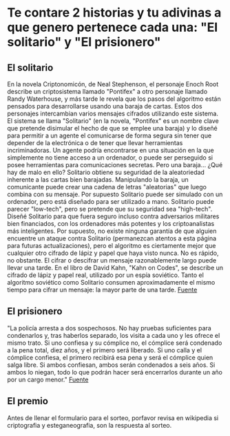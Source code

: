# Te contare 2 historias y tu adivinas a que genero pertenece cada una: "El solitario" y "El prisionero"

## El solitario
En la novela Criptonomicón, de Neal Stephenson, el personaje Enoch Root describe un criptosistema llamado "Pontifex" a otro personaje llamado Randy Waterhouse, y más tarde le revela que los pasos del algoritmo están pensados para desarrollarse usando una baraja de cartas. Estos dos personajes intercambian varios mensajes cifrados utilizando este sistema. El sistema se llama "Solitario" (en la novela, "Pontifex" es un nombre clave que pretende disimular el hecho de que se emplee una baraja) y lo diseñé para permitir a un agente el comunicarse de forma segura sin tener que depender de la electrónica o de tener que llevar herramientas incriminadoras. Un agente podría encontrarse en una situación en la que simplemente no tiene acceso a un ordenador, o puede ser perseguido si posee herramientas para comunicaciones secretas. Pero una baraja... ¿Qué hay de malo en ello?
Solitario obtiene su seguridad de la aleatoriedad inherente a las cartas bien barajadas. Manipulando la baraja, un comunicante puede crear una cadena de letras "aleatorias" que luego combina con su mensaje. Por supuesto Solitario puede ser simulado con un ordenador, pero está diseñado para ser utilizado a mano.
Solitario puede parecer "low-tech", pero se pretende que su seguridad sea "high-tech". Diseñé Solitario para que fuera seguro incluso contra adversarios militares bien financiados, con los ordenadores más potentes y los criptoanalistas más inteligentes. Por supuesto, no existe ninguna garantía de que alguien encuentre un ataque contra Solitario (permanezcan atentos a esta página para futuras actualizaciones), pero el algoritmo es ciertamente mejor que cualquier otro cifrado de lápiz y papel que haya visto nunca.
No es rápido, no obstante. El cifrar o descifrar un mensaje razonablemente largo puede llevar una tarde. En el libro de David Kahn, "Kahn on Codes", se describe un cifrado de lápiz y papel real, utilizado por un espía soviético. Tanto el algoritmo soviético como Solitario consumen aproximadamente el mismo tiempo para cifrar un mensaje: la mayor parte de una tarde.
[Fuente](https://sindominio.net/biblioweb/telematica/solitario.html)

## El prisionero
"La policía arresta a dos sospechosos. No hay pruebas suficientes para condenarlos y, tras haberlos separado, los visita a cada uno y les ofrece el mismo trato. Si uno confiesa y su cómplice no, el cómplice será condenado a la pena total, diez años, y el primero será liberado. Si uno calla y el cómplice confiesa, el primero recibirá esa pena y será el cómplice quien salga libre. Si ambos confiesan, ambos serán condenados a seis años. Si ambos lo niegan, todo lo que podrán hacer será encerrarlos durante un año por un cargo menor."
[Fuente](https://es.wikipedia.org/wiki/Dilema_del_prisionero)

## El premio
Antes de llenar el formulario para el sorteo, porfavor revisa en wikipedia si criptografia y esteganeografia, son la respuesta al sorteo. 

